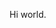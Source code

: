 Hi world.

<!---
junkGyre/junkGyre is a ✨ special ✨ repository because its `README.md` (this file) appears on your GitHub profile.
You can click the Preview link to take a look at your changes.
--->
